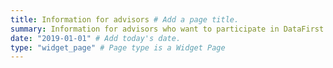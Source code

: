 ```yaml
---
title: Information for advisors # Add a page title.
summary: Information for advisors who want to participate in DataFirst. # Add a page description.
date: "2019-01-01" # Add today's date.
type: "widget_page" # Page type is a Widget Page
---
```

